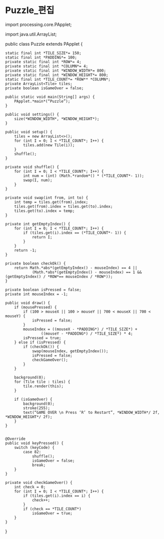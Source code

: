 # Puzzle_편집
import processing.core.PApplet;

import java.util.ArrayList;

public class Puzzle extends PApplet {

    static final int *TILE_SIZE*= 150;
    static final int *PADDING*= 100;
    private static final int *ROW*= 4;
    private static final int *COLUMN*= 4;
    private static final int *WINDOW_WIDTH*= 800;
    private static final int *WINDOW_HEIGHT*= 800;
    static final int *TILE_COUNT*= *ROW** *COLUMN*;
    private ArrayList<Tile> tiles;
    private boolean isGameOver = false;

    public static void main(String[] args) {
        PApplet.*main*(“Puzzle”);
    }

    public void settings() {
        size(*WINDOW_WIDTH*, *WINDOW_HEIGHT*);
    }

    public void setup() {
        tiles = new ArrayList<>();
        for (int I = 0; I < *TILE_COUNT*; I++) {
            tiles.add(new Tile(i));
        }
        shuffle();
    }

    private void shuffle() {
        for (int I = 0; I < *TILE_COUNT*; I++) {
            int num = (int) (Math.*random*() * (*TILE_COUNT*- 1));
            swap(I, num);
        }
    }

    private void swap(int from, int to) {
        int temp = tiles.get(from).index;
        tiles.get(from).index = tiles.get(to).index;
        tiles.get(to).index = temp;
    }

    private int getEmptyIndex() {
        for (int I = 0; I < *TILE_COUNT*; I++) {
            if (tiles.get(i).index == (*TILE_COUNT*- 1)) {
                return I;
            }
        }
        return -1;
    }

    private boolean checkOk() {
        return Math.*abs*(getEmptyIndex() - mouseIndex) == 4 ||
                (Math.*abs*(getEmptyIndex() - mouseIndex) == 1 && (getEmptyIndex() / *ROW*== mouseIndex / *ROW*));
    }

    private boolean isPressed = false;
    private int mouseIndex = -1;

    public void draw() {
        if (mousePressed) {
            if (100 > mouseX || 100 > mouseY || 700 < mouseX || 700 < mouseY) {
                isPressed = false;
            }
            mouseIndex = ((mouseX - *PADDING*) / *TILE_SIZE*) +
                    ((mouseY - *PADDING*) / *TILE_SIZE*) * 4;
            isPressed = true;
        } else if (isPressed) {
            if (checkOk()) {
                swap(mouseIndex, getEmptyIndex());
                isPressed = false;
                checkGameOver();
            }
        }

        background(0);
        for (Tile tile : tiles) {
            tile.render(this);
        }

        if (isGameOver) {
            background(0);
            stroke(255);
            text(“GAME OVER \n Press ‘R’ to Restart”, *WINDOW_WIDTH*/ 2f, *WINDOW_HEIGHT*/ 2f);
        }
    }


    @Override
    public void keyPressed() {
        switch (keyCode) {
            case 82:
                shuffle();
                isGameOver = false;
                break;
        }
    }

    private void checkGameOver() {
        int check = 0;
        for (int I = 0; I < *TILE_COUNT*; I++) {
            if (tiles.get(i).index == i) {
                check++;
            }
            if (check == *TILE_COUNT*)
                isGameOver = true;
        }
    }
}

